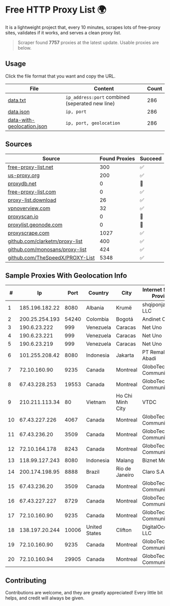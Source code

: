 
# Free HTTP Proxy List 🌍

It is a lightweight project that, every 10 minutes, scrapes lots of free-proxy sites, validates if it works, and serves a clean proxy list.


> Scraper found **7757** proxies at the latest update. Usable proxies are below.

## Usage

Click the file format that you want and copy the URL.


|File|Content|Count|
|----|-------|-----|
|[data.txt](https://raw.githubusercontent.com/themiralay/Proxy-List-World/master/data.txt)|`ip_address:port` combined (seperated new line)|286|
|[data.json](https://raw.githubusercontent.com/themiralay/Proxy-List-World/master/data.json)|`ip, port`|286|
|[data-with-geolocation.json](https://raw.githubusercontent.com/themiralay/Proxy-List-World/master/data-with-geolocation.json)|`ip, port, geolocation`|286|

## Sources

|Source|Found Proxies|Succeed|
|------|-------------|-------|
|[free-proxy-list.net](https://free-proxy-list.net)|300|✅|
|[us-proxy.org](https://www.us-proxy.org)|200|✅|
|[proxydb.net](http://proxydb.net)|0|🚫|
|[free-proxy-list.com](https://free-proxy-list.com/?page=&port=&type%5B%5D=http&type%5B%5D=https&up_time=0&search=Search)|0|✅|
|[proxy-list.download](https://www.proxy-list.download/HTTP)|26|✅|
|[vpnoverview.com](https://vpnoverview.com/privacy/anonymous-browsing/free-proxy-servers)|32|✅|
|[proxyscan.io](https://www.proxyscan.io)|0|🚫|
|[proxylist.geonode.com](https://proxylist.geonode.com/api/proxy-list?limit=300&page=1&sort_by=lastChecked&sort_type=desc&protocols=http,https)|0|🚫|
|[proxyscrape.com](https://api.proxyscrape.com/v2/?request=displayproxies&protocol=http&timeout=10000&country=all&ssl=all&anonymity=all)|1027|✅|
|[github.com/clarketm/proxy-list](https://raw.githubusercontent.com/clarketm/proxy-list/master/proxy-list-raw.txt)|400|✅|
|[github.com/monosans/proxy-list](https://raw.githubusercontent.com/monosans/proxy-list/main/proxies/http.txt)|424|✅|
|[github.com/TheSpeedX/PROXY-List](https://raw.githubusercontent.com/TheSpeedX/PROXY-List/master/http.txt)|5348|✅|


## Sample Proxies With Geolocation Info

|#|Ip|Port|Country|City|Internet Service Provider|
|-|--|----|-------|----|-------------------------|
|1|185.196.182.22|8080|Albania|Krumë|shqiponjaisp.al LLC|
|2|200.25.254.193|54240|Colombia|Bogotá|Andinet ON Line|
|3|190.6.23.222|999|Venezuela|Caracas|Net Uno|
|4|190.6.23.221|999|Venezuela|Caracas|Net Uno|
|5|190.6.23.219|999|Venezuela|Caracas|Net Uno|
|6|101.255.208.42|8080|Indonesia|Jakarta|PT Remala Abadi|
|7|72.10.160.90|9235|Canada|Montreal|GloboTech Communications|
|8|67.43.228.253|19553|Canada|Montreal|GloboTech Communications|
|9|210.211.113.34|80|Vietnam|Ho Chi Minh City|VTDC|
|10|67.43.227.226|4067|Canada|Montreal|GloboTech Communications|
|11|67.43.236.20|3509|Canada|Montreal|GloboTech Communications|
|12|72.10.164.178|8243|Canada|Montreal|GloboTech Communications|
|13|118.99.127.243|8080|Indonesia|Malang|Biznet Metronet|
|14|200.174.198.95|8888|Brazil|Rio de Janeiro|Claro S.A|
|15|67.43.236.20|3509|Canada|Montreal|GloboTech Communications|
|16|67.43.227.227|8729|Canada|Montreal|GloboTech Communications|
|17|72.10.160.90|9235|Canada|Montreal|GloboTech Communications|
|18|138.197.20.244|10006|United States|Clifton|DigitalOcean, LLC|
|19|72.10.160.90|9235|Canada|Montreal|GloboTech Communications|
|20|72.10.160.94|29905|Canada|Montreal|GloboTech Communications|



## Contributing

Contributions are welcome, and they are greatly appreciated! Every
little bit helps, and credit will always be given.

